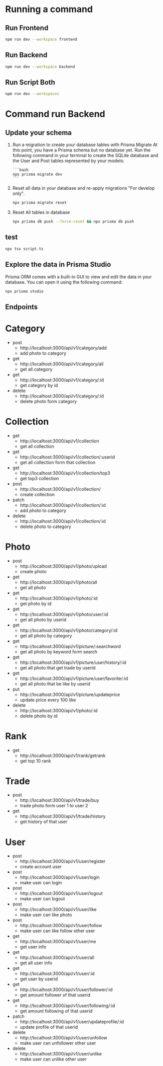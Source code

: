 # Running a command

## Run Frontend

```bash
npm run dev --workspace frontend
```

## Run Backend

```bash
npm run dev --workspace backend
```

## Run Script Both

```bash
npm run dev --workspaces
```

# Command run Backend

## Update your schema

1.  Run a migration to create your database tables with Prisma Migrate
    At this point, you have a Prisma schema but no database yet. Run the following command in your terminal to create the SQLite database and the User and Post tables represented by your models:

        ```bash
        npx prisma migrate dev
        ```

2.  Reset all data in your database and re-apply migrations "For develop only".
    ```bash
    npx prisma migrate reset
    ```
3.  Reset All tables in database
    ```bash
    npx prisma db push --force-reset && npx prisma db push
    ```

## test

```bash
npx tsx script.ts
```

## Explore the data in Prisma Studio

Prisma ORM comes with a built-in GUI to view and edit the data in your database. You can open it using the following command:

```bash
npx prisma studio
```

## Endpoints

# Category

- post
  - http://localhost:3000/api/v1/category/add
  - add photo to category
- get
  - http://localhost:3000/api/v1/category/all
  - get all category
- get
  - http://localhost:3000/api/v1/category/:id
  - get category by id
- delete
  - http://localhost:3000/api/v1/category/:id
  - delete photo form category

# Collection

- get
  - http://localhost:3000/api/v1/collection
  - get all collection
- get
  - http://localhost:3000/api/v1/collection/:userid
  - get all collection form that collection
- get
  - http://localhost:3000/api/v1/collection/top3
  - get top3 collection
- post
  - http://localhost:3000/api/v1/collection/
  - create collection
- patch
  - http://localhost:3000/api/v1/collection/:id
  - add photo to category
- delete
  - http://localhost:3000/api/v1/collection/:id
  - delete photo to category

# Photo

- post
  - http://localhost:3000/api/v1/photo/upload
  - create photo
- get
  - http://localhost:3000/api/v1/photo/all
  - get all photo
- get
  - http://localhost:3000/api/v1/photo/:id
  - get photo by id
- get
  - http://localhost:3000/api/v1/photo/user/:id
  - get all photo by userid
- get
  - http://localhost:3000/api/v1/photo/category/:id
  - get all photo by category
- get
  - http://localhost:3000/api/v1/picture/:searchword
  - get all photo by keyword form search
- get
  - http://localhost:3000/api/v1/picture/user/history/:id
  - get all photo that get trade by userid
- get
  - http://localhost:3000/api/v1/picture/user/favorite/:id
  - get all photo that be like by userid
- put
  - http://localhost:3000/api/v1/picture/updateprice
  - update price every 100 like
- delete
  - http://localhost:3000/api/v1/photo/:id
  - delete photo by id

# Rank

- get
  - http://localhost:3000/api/v1/rank/getrank
  - get top 10 rank

# Trade

- post
  - http://localhost:3000/api/v1/trade/buy
  - trade photo form user 1 to user 2
- get
  - http://localhost:3000/api/v1/trade/history
  - get history of that user

# User

- post
  - http://localhost:3000/api/v1/user/register
  - create account user
- post
  - http://localhost:3000/api/v1/user/login
  - make user can login
- post
  - http://localhost:3000/api/v1/user/logout
  - make user can logout
- post
  - http://localhost:3000/api/v1/user/like
  - make user can like photo
- post
  - http://localhost:3000/api/v1/user/follow
  - make user can like follow other user
- get
  - http://localhost:3000/api/v1/user/me
  - get user info
- get
  - http://localhost:3000/api/v1/user/all
  - get all user info
- get
  - http://localhost:3000/api/v1/user/:id
  - get user by userid
- get
  - http://localhost:3000/api/v1/user/follower/:id
  - get amount follower of that userid
- get
  - http://localhost:3000/api/v1/user/following/:id
  - get amount following of that userid
- patch
  - http://localhost:3000/api/v1/user/updateprofile/:id
  - update profile of that userid
- delete
  - http://localhost:3000/api/v1/user/unfollow
  - make user can unfollower other user
- delete
  - http://localhost:3000/api/v1/user/unlike
  - make user can unlike other user
